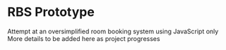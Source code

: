 # RBS Prototype
Attempt at an oversimplified room booking system using JavaScript only
More details to be added here as project progresses
